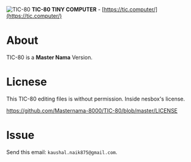 
![TIC-80](https://tic.computer/img/logo64.png)
**TIC-80 TINY COMPUTER** - [https://tic.computer/](https://tic.computer/)

# About

TIC-80 is a **Master Nama** Version.

# Licnese

This TIC-80 editing files is without permission.
Inside nesbox's license.

https://github.com/Masternama-8000/TIC-80/blob/master/LICENSE



# Issue

Send this email: `kaushal.naik875@gmail.com`.
